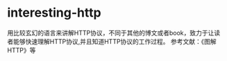 # interesting-http
用比较玄幻的语言来讲解HTTP协议，不同于其他的博文或者book，致力于让读者能够快速理解HTTP协议,并且知道HTTP协议的工作过程。
参考文献：《图解HTTP》等
